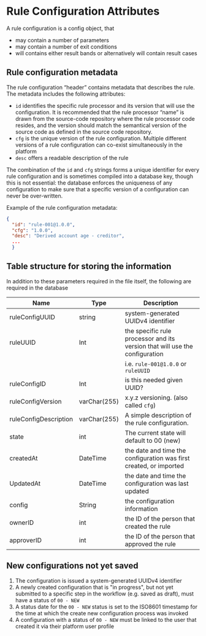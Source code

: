 # Rule Configuration Attributes

A rule configuration is a config object, that

- may contain a number of parameters
- may contain a number of exit conditions
- will contains either result bands or alternatively will contain result cases

## Rule configuration metadata

The rule configuration “header” contains metadata that describes the rule. The metadata includes the following attributes:

- ```id``` identifies the specific rule processor and its version that will use the configuration. It is recommended that the rule processor “name” is drawn from the source-code repository where the rule processor code resides, and the version should match the semantical version of the source code as defined in the source code repository.
- ```cfg``` is the unique version of the rule configuration. Multiple different versions of a rule configuration can co-exist simultaneously in the platform
- ```desc``` offers a readable description of the rule

The combination of the ```id``` and ```cfg``` strings forms a unique identifier for every rule configuration and is sometimes compiled into a database key, though this is not essential: the database enforces the uniqueness of any configuration to make sure that a specific version of a configuration can never be over-written.

Example of the rule configuration metadata:

```json
{
  "id": "rule-001@1.0.0",
  "cfg": "1.0.0",
  "desc": "Derived account age - creditor",
  ...
  }
```

## Table structure for storing the information  

In addition to these parameters required in the file itself, the following are required in the database

| Name                  | Type         | Description                                                                 |
| --------------------- | ------------ | --------------------------------------------------------------------------- |
| ruleConfigUUID        | string       | system-generated UUIDv4 identifier                                          |
| ruleUUID              | Int          | the specific rule processor and its version that will use the configuration |
|                       |              | i.e. ```rule-001@1.0.0``` or ```ruleUUID```                                 |
| ruleConfigID          | Int          | is this needed given UUID?                                                  |
| ruleConfigVersion     | varChar(255) | x.y.z versioning. (also called ```cfg```)                                   |
| ruleConfigDescription | varChar(255) | A simple description of the rule configuration.                             |
| state                 | int          | The current state will default to 00 (new)                                  |
| createdAt             | DateTime     | the date and time the configuration was first created, or imported          |
| UpdatedAt             | DateTime     | the date and time the configuration was last updated                        |
| config                | String       | the configuration information                                               |
| ownerID               | int          | the ID of the person that created the rule                                  |
| approverID            | int          | the ID of the person that approved the rule                                 |

## New configurations not yet saved  

1. The configuration is issued a system-generated UUIDv4 identifier
2. A newly created configuration that is "in progress", but not yet submitted to a specific step in the workflow (e.g. saved as draft), must have a status of `00 - NEW`
3. A status date for the `00 - NEW` status is set to the ISO8601 timestamp for the time at which the create new configuration process was invoked
4. A configuration with a status of `00 - NEW` must be linked to the user that created it via their platform user profile